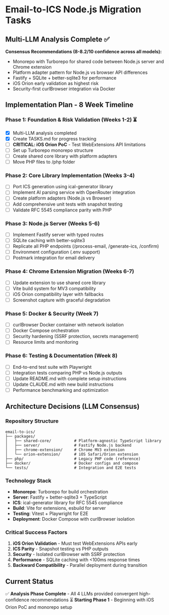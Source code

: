 # Email-to-ICS Node.js Migration Tasks

## Multi-LLM Analysis Complete ✅
**Consensus Recommendations (8-8.2/10 confidence across all models):**
- Monorepo with Turborepo for shared code between Node.js server and Chrome extension
- Platform adapter pattern for Node.js vs browser API differences  
- Fastify + SQLite + better-sqlite3 for performance
- iOS Orion early validation as highest risk
- Security-first curlBrowser integration via Docker

## Implementation Plan - 8 Week Timeline

### Phase 1: Foundation & Risk Validation (Weeks 1-2) ⏳
- [x] Multi-LLM analysis completed
- [x] Create TASKS.md for progress tracking
- [ ] **CRITICAL: iOS Orion PoC** - Test WebExtensions API limitations
- [ ] Set up Turborepo monorepo structure
- [ ] Create shared core library with platform adapters
- [ ] Move PHP files to /php folder

### Phase 2: Core Library Implementation (Weeks 3-4)
- [ ] Port ICS generation using ical-generator library
- [ ] Implement AI parsing service with OpenRouter integration
- [ ] Create platform adapters (Node.js vs Browser)
- [ ] Add comprehensive unit tests with snapshot testing
- [ ] Validate RFC 5545 compliance parity with PHP

### Phase 3: Node.js Server (Weeks 5-6)
- [ ] Implement Fastify server with typed routes
- [ ] SQLite caching with better-sqlite3
- [ ] Replicate all PHP endpoints (/process-email, /generate-ics, /confirm)
- [ ] Environment configuration (.env support)
- [ ] Postmark integration for email delivery

### Phase 4: Chrome Extension Migration (Weeks 6-7)
- [ ] Update extension to use shared core library
- [ ] Vite build system for MV3 compatibility
- [ ] iOS Orion compatibility layer with fallbacks
- [ ] Screenshot capture with graceful degradation

### Phase 5: Docker & Security (Week 7)
- [ ] curlBrowser Docker container with network isolation
- [ ] Docker Compose orchestration
- [ ] Security hardening (SSRF protection, secrets management)
- [ ] Resource limits and monitoring

### Phase 6: Testing & Documentation (Week 8)
- [ ] End-to-end test suite with Playwright
- [ ] Integration tests comparing PHP vs Node.js outputs
- [ ] Update README.md with complete setup instructions
- [ ] Update CLAUDE.md with new build instructions
- [ ] Performance benchmarking and optimization

## Architecture Decisions (LLM Consensus)

### Repository Structure
```
email-to-ics/
├── packages/
│   ├── shared-core/          # Platform-agnostic TypeScript library
│   ├── server/               # Fastify Node.js backend  
│   ├── chrome-extension/     # Chrome MV3 extension
│   └── orion-extension/      # iOS Safari/Orion extension
├── php/                      # Legacy PHP code (reference)
├── docker/                   # Docker configs and compose
└── tests/                    # Integration and E2E tests
```

### Technology Stack
- **Monorepo**: Turborepo for build orchestration
- **Server**: Fastify + better-sqlite3 + TypeScript
- **ICS**: ical-generator library for RFC 5545 compliance
- **Build**: Vite for extensions, esbuild for server
- **Testing**: Vitest + Playwright for E2E
- **Deployment**: Docker Compose with curlBrowser isolation

### Critical Success Factors
1. **iOS Orion Validation** - Must test WebExtensions APIs early
2. **ICS Parity** - Snapshot testing vs PHP outputs
3. **Security** - Isolated curlBrowser with SSRF protection  
4. **Performance** - SQLite caching with <100ms response times
5. **Backward Compatibility** - Parallel deployment during transition

## Current Status
✅ **Analysis Phase Complete** - All 4 LLMs provided convergent high-confidence recommendations
⏳ **Starting Phase 1** - Beginning with iOS Orion PoC and monorepo setup